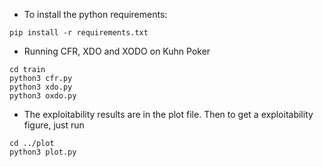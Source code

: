 - To install the python requirements:
```
pip install -r requirements.txt 
```

- Running CFR, XDO and XODO on Kuhn Poker
```
cd train
python3 cfr.py
python3 xdo.py
python3 oxdo.py
```
- The exploitability results are in the plot file. Then to get a exploitability figure, just run
```
cd ../plot
python3 plot.py
```

